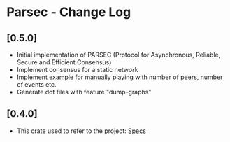 # Parsec - Change Log

## [0.5.0]
- Initial implementation of PARSEC (Protocol for Asynchronous, Reliable, Secure and Efficient Consensus)
- Implement consensus for a static network
- Implement example for manually playing with number of peers, number of events etc.
- Generate dot files with feature "dump-graphs"

## [0.4.0]
- This crate used to refer to the project: [Specs](https://crates.io/crates/specs/)
